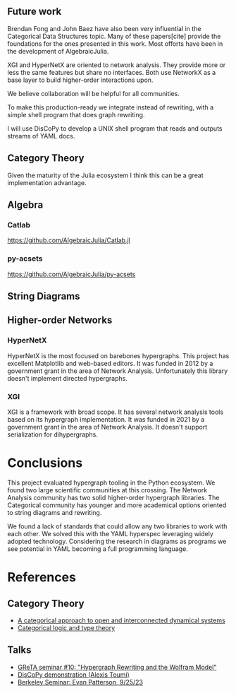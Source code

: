 ## Future work

Brendan Fong and John Baez have also been very influential in the Categorical Data Structures topic. Many of these papers[cite] provide the foundations for the ones presented in this work. Most offorts have been in the development of AlgebraicJulia.

XGI and HyperNetX are oriented to network analysis. They provide more or less the same features but share no interfaces. Both use NetworkX as a base layer to build higher-order interactions upon.

We believe collaboration will be helpful for all communities.


To make this production-ready we integrate instead of rewriting, with a simple shell program that does graph rewriting.

I will use DisCoPy to develop a UNIX shell program that reads and outputs streams of YAML docs.

## Category Theory
Given the maturity of the Julia ecosystem I think this can be a great implementation advantage.
## Algebra
### Catlab
https://github.com/AlgebraicJulia/Catlab.jl

### py-acsets
https://github.com/AlgebraicJulia/py-acsets
## String Diagrams
## Higher-order Networks
### HyperNetX

HyperNetX is the most focused on barebones hypergraphs. This project has excellent Matplotlib and web-based editors. It was funded in 2012 by a government grant in the area of Network Analysis. Unfortunately this library doesn't implement directed hypergraphs.

### XGI

XGI is a framework with broad scope. It has several network analysis tools based on its hypergraph implementation. It was funded in 2021 by a government grant in the area of Network Analysis. It doesn't support serialization for dihypergraphs.

# Conclusions

This project evaluated hypergraph tooling in the Python ecosystem. We found two large scientific communities at this crossing. The Network Analysis community has two solid higher-order hypergraph libraries. The Categorical community has younger and more academical options oriented to string diagrams and rewriting.

We found a lack of standards that could allow any two libraries to work with each other. We solved this with the YAML hyperspec leveraging widely adopted technology. Considering the research in diagrams as programs we see potential in YAML becoming a full programming language.

# References
## Category Theory
* [A categorical approach to open and interconnected dynamical systems](https://doi.org/10.1145/2933575.2934556)
* [Categorical logic and type theory](https://doi.org/10.2307/421214)

## Talks
* [GReTA seminar #10: "Hypergraph Rewriting and the Wolfram Model"](https://www.youtube.com/watch?v=TJ5RkdGObGE)
* [DisCoPy demonstration (Alexis Toumi)](https://www.youtube.com/watch?v=P7nZHX0xhAI)
* [Berkeley Seminar: Evan Patterson, 9/25/23](https://www.youtube.com/watch?v=hsgxoLEzLyo)
